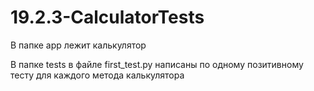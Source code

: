 # 19.2.3-CalculatorTests

В папке app лежит калькулятор

В папке tests в файле first_test.py написаны по одному позитивному тесту для каждого метода калькулятора

